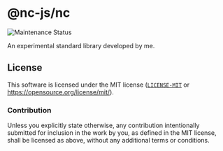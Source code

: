 # @nc-js/nc

![Maintenance Status](https://camo.githubusercontent.com/c6f3ee229065ab9eb60c8c4ec6e737999b522279a4b9454e90cf94bc8adf93db/68747470733a2f2f696d672e736869656c64732e696f2f62616467652f6d61696e74656e616e63652d616c7068612d4646344131433f7374796c653d666c61742d737175617265)

An experimental standard library developed by me.

## License

This software is licensed under the MIT license ([`LICENSE-MIT`](./LICENSE) or <https://opensource.org/license/mit/>).

### Contribution

Unless you explicitly state otherwise, any contribution intentionally submitted for inclusion in the work by you, as defined in the MIT license, shall be licensed as above, without any additional terms or conditions.
